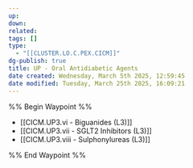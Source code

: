 ```yaml
---
up: 
down: 
related: 
tags: []
type:
  - "[[CLUSTER.LO.C.PEX.CICM]]"
dg-publish: true
title: UP - Oral Antidiabetic Agents
date created: Wednesday, March 5th 2025, 12:59:45
date modified: Tuesday, March 25th 2025, 16:09:21
---
```


%% Begin Waypoint %%

- [[CICM.UP3.vi - Biguanides (L3)]]
- [[CICM.UP3.vii - SGLT2 Inhibitors (L3)]]
- [[CICM.UP3.viii - Sulphonylureas (L3)]]

%% End Waypoint %%
